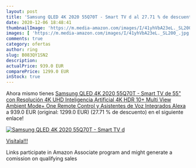 ```yaml
---
layout: post
title: 'Samsung QLED 4K 2020 55Q70T - Smart TV d al 27.71 % de descuento'
date: 2020-12-06 18:48:41
thumbnailImage: 'https://m.media-amazon.com/images/I/41yhVbA23eL._SL200_.jpg'
images: [ 'https://m.media-amazon.com/images/I/41yhVbA23eL._SL200_.jpg' ]
comments: true
category: ofertas
author: ring
slug: B083QY1SN2
description:
actualPrice: 939.0 EUR
comparePrice: 1299.0 EUR
inStock: true
---
```


Ahora mismo tienes [Samsung QLED 4K 2020 55Q70T - Smart TV de 55" con Resolución 4K UHD  Inteligencia Artificial 4K  HDR 10+  Multi View  Ambient Mode+  One Remote Control y Asistentes de Voz Integrados  Alexa ](https://www.amazon.es/dp/B083QY1SN2/?tag=tolees-21) a 939.0 EUR (original: 1299.0 EUR) (27.71 %  de descuento) en el siguiente enlace!

[![Samsung QLED 4K 2020 55Q70T - Smart TV d](https://m.media-amazon.com/images/I/41yhVbA23eL._SL200_.jpg)](https://www.amazon.es/dp/B083QY1SN2/?tag=tolees-21)

[Visítala!!!](https://www.amazon.es/dp/B083QY1SN2/?tag=tolees-21)

Links participate in Amazon Associate program and might generate a comission on qualifying sales
